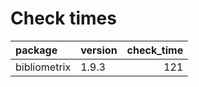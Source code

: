# Check times

|package      |version | check_time|
|:------------|:-------|----------:|
|bibliometrix |1.9.3   |        121|


